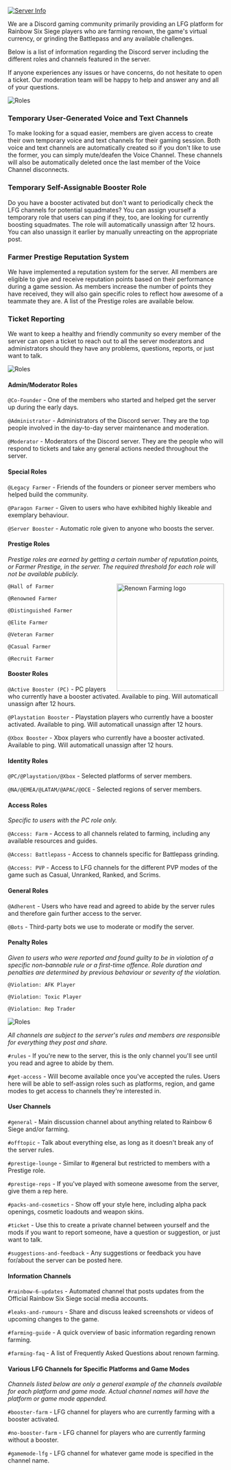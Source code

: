 [![Server Info](https://raw.githubusercontent.com/WolfHQ/renownfarming/gh-pages/images/homeinfo.png)](https://wolfhq.github.io/renownfarming/server)

We are a Discord gaming community primarily providing an LFG platform for Rainbow Six Siege players who are farming renown, the game's virtual currency, or grinding the Battlepass and any available challenges.

Below is a list of information regarding the Discord server including the different roles and channels featured in the server.

If anyone experiences any issues or have concerns, do not hesitate to open a ticket. Our moderation team will be happy to help and answer any and all of your questions.

![Roles](https://raw.githubusercontent.com/WolfHQ/renownfarming/gh-pages/images/infofeatures.png)

### Temporary User-Generated Voice and Text Channels
To make looking for a squad easier, members are given access to create their own temporary voice and text channels for their gaming session. Both voice and text channels are automatically created so if you don't like to use the former, you can simply mute/deafen the Voice Channel. These channels will also be automatically deleted once the last member of the Voice Channel disconnects.

### Temporary Self-Assignable Booster Role
Do you have a booster activated but don't want to periodically check the LFG channels for potential squadmates? You can assign yourself a temporary role that users can ping if they, too, are looking for currently boosting squadmates. The role will automatically unassign after 12 hours. You can also unassign it earlier by manually unreacting on the appropriate post.

### Farmer Prestige Reputation System
We have implemented a reputation system for the server. All members are eligible to give and receive reputation points based on their performance during a game session. As members increase the number of points they have received, they will also gain specific roles to reflect how awesome of a teammate they are. A list of the Prestige roles are available below.

### Ticket Reporting
We want to keep a healthy and friendly community so every member of the server can open a ticket to reach out to all the server moderators and administrators should they have any problems, questions, reports, or just want to talk.

![Roles](https://raw.githubusercontent.com/WolfHQ/renownfarming/gh-pages/images/inforoles.png)

#### Admin/Moderator Roles

`@Co-Founder` - One of the members who started and helped get the server up during the early days.

`@Administrator` - Administrators of the Discord server. They are the top people involved in the day-to-day server maintenance and moderation.

`@Moderator` - Moderators of the Discord server. They are the people who will respond to tickets and take any general actions needed throughout the server.


#### Special Roles

`@Legacy Farmer` - Friends of the founders or pioneer server members who helped build the community.

`@Paragon Farmer` - Given to users who have exhibited highly likeable and exemplary behaviour.

`@Server Booster` - Automatic role given to anyone who boosts the server.


#### Prestige Roles
*Prestige roles are earned by getting a certain number of reputation points, or Farmer Prestige, in the server. The required threshold for each role will not be available publicly.*

<img src="https://raw.githubusercontent.com/WolfHQ/renownfarming/gh-pages/images/Prestige.png"
 alt="Renown Farming logo" title="RenownFarm" align="right" width="250" height="250" />

`@Hall of Farmer`

`@Renowned Farmer`

`@Distinguished Farmer`

`@Elite Farmer`

`@Veteran Farmer`

`@Casual Farmer`

`@Recruit Farmer`

#### Booster Roles

`@Active Booster (PC)` - PC players who currently have a booster activated. Available to ping. Will automaticall unassign after 12 hours.

`@Playstation Booster` - Playstation players who currently have a booster activated. Available to ping. Will automaticall unassign after 12 hours.

`@Xbox Booster` - Xbox players who currently have a booster activated. Available to ping. Will automaticall unassign after 12 hours.

#### Identity Roles

`@PC/@Playstation/@Xbox` - Selected platforms of server members.

`@NA/@EMEA/@LATAM/@APAC/@OCE` - Selected regions of server members.

#### Access Roles

*Specific to users with the PC role only.*

`@Access: Farm` - Access to all channels related to farming, including any available resources and guides.

`@Access: Battlepass` - Access to channels specific for Battlepass grinding.

`@Access: PVP` - Access to LFG channels for the different PVP modes of the game such as Casual, Unranked, Ranked, and Scrims.

#### General Roles

`@Adherent` - Users who have read and agreed to abide by the server rules and therefore gain further access to the server.

`@Bots` - Third-party bots we use to moderate or modify the server.

#### Penalty Roles

*Given to users who were reported and found guilty to be in violation of a specific non-bannable rule or a first-time offence. Role duration and penalties are determined by previous behaviour or severity of the violation.*

`@Violation: AFK Player`

`@Violation: Toxic Player`

`@Violation: Rep Trader`

![Roles](https://raw.githubusercontent.com/WolfHQ/renownfarming/gh-pages/images/infochannels.png)

*All channels are subject to the server's rules and members are responsible for everything they post and share.*

`#rules` - If you're new to the server, this is the only channel you'll see until you read and agree to abide by them.

`#get-access` - Will become available once you've accepted the rules. Users here will be able to self-assign roles such as platforms, region, and game modes to get access to channels they're interested in.

#### User Channels

`#general` - Main discussion channel about anything related to Rainbow 6 Siege and/or farming.

`#offtopic` - Talk about everything else, as long as it doesn't break any of the server rules.

`#prestige-lounge` - Similar to #general but restricted to members with a Prestige role.

`#prestige-reps` - If you've played with someone awesome from the server, give them a rep here.

`#packs-and-cosmetics` - Show off your style here, including alpha pack openings, cosmetic loadouts and weapon skins.

`#ticket` - Use this to create a private channel between yourself and the mods if you want to report someone, have a question or suggestion, or just want to talk.

`#suggestions-and-feedback` - Any suggestions or feedback you have for/about the server can be posted here.

#### Information Channels

`#rainbow-6-updates` - Automated channel that posts updates from the Official Rainbow Six Siege social media accounts.

`#leaks-and-rumours` - Share and discuss leaked screenshots or videos of upcoming changes to the game.

`#farming-guide` - A quick overview of basic information regarding renown farming.

`#farming-faq` - A list of Frequently Asked Questions about renown farming.

#### Various LFG Channels for Specific Platforms and Game Modes

*Channels listed below are only a general example of the channels available for each platform and game mode. Actual channel names will have the platform or game mode appended.*

`#booster-farm` - LFG channel for players who are currently farming with a booster activated.

`#no-booster-farm` - LFG channel for players who are currently farming without a booster.

`#gamemode-lfg` - LFG channel for whatever game mode is specified in the channel name.
